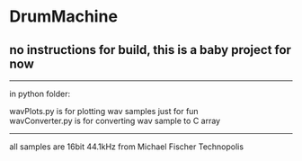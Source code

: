 # DrumMachine

## no instructions for build, this is a baby project for now
---
in python folder:

wavPlots.py is for plotting wav samples just for fun <br />
wavConverter.py is for converting wav sample to C array

---
all samples are 16bit 44.1kHz from 
Michael Fischer
Technopolis
